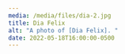 ```yaml
---
media: /media/files/dia-2.jpg
title: Dia Felix
alt: "A photo of [Dia Felix]. "
date: 2022-05-18T16:00:00-0500
---
```


